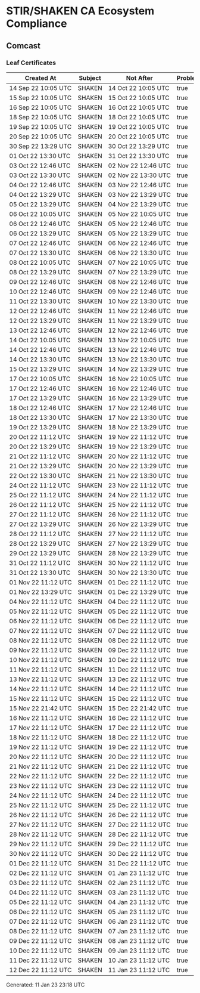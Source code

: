 # STIR/SHAKEN CA Ecosystem Compliance

## Comcast

### Leaf Certificates

| Created At | Subject | Not After | Problems | Link |
|------------|---------|-----------|----------|------|
| 14&#160;Sep&#160;22&#160;10:05&#160;UTC | SHAKEN | 14&#160;Oct&#160;22&#160;10:05&#160;UTC | true | [view](../CERTS/98a718503b2d82f6f95d7e834f1979834e28235f98d8f559e770c5f86a4cb3b7/README.md) |
| 15&#160;Sep&#160;22&#160;10:05&#160;UTC | SHAKEN | 15&#160;Oct&#160;22&#160;10:05&#160;UTC | true | [view](../CERTS/08a9c24efe023220514027f72e0a99c5991493aa4fd3043816ed77b4a07b5010/README.md) |
| 16&#160;Sep&#160;22&#160;10:05&#160;UTC | SHAKEN | 16&#160;Oct&#160;22&#160;10:05&#160;UTC | true | [view](../CERTS/e9f5b631b68f9d2839cfe8a89ef4aeba492a1efe4e9f2abc77b405c8d6df4e39/README.md) |
| 18&#160;Sep&#160;22&#160;10:05&#160;UTC | SHAKEN | 18&#160;Oct&#160;22&#160;10:05&#160;UTC | true | [view](../CERTS/bde5fca6013d699778678a5b45224bc4fb919062719004ff020e1d74c68b779b/README.md) |
| 19&#160;Sep&#160;22&#160;10:05&#160;UTC | SHAKEN | 19&#160;Oct&#160;22&#160;10:05&#160;UTC | true | [view](../CERTS/3878fb0aae5333feb57cb1d3e0639c1370b9fc3fcb2bf6e5926925bc49362c28/README.md) |
| 20&#160;Sep&#160;22&#160;10:05&#160;UTC | SHAKEN | 20&#160;Oct&#160;22&#160;10:05&#160;UTC | true | [view](../CERTS/f35c1b62b4eb1935c5571ee73dc719218ad964ca6926be9f060329ba50b33ae4/README.md) |
| 30&#160;Sep&#160;22&#160;13:29&#160;UTC | SHAKEN | 30&#160;Oct&#160;22&#160;13:29&#160;UTC | true | [view](../CERTS/a75cbb34b54e1a4f205328fa121ed44390f34db58d9126839ac8b2907195ffa8/README.md) |
| 01&#160;Oct&#160;22&#160;13:30&#160;UTC | SHAKEN | 31&#160;Oct&#160;22&#160;13:30&#160;UTC | true | [view](../CERTS/737dfec54a4a981f7878bc77c1548050c487f394a7931a12544e9ed6c763fd63/README.md) |
| 03&#160;Oct&#160;22&#160;12:46&#160;UTC | SHAKEN | 02&#160;Nov&#160;22&#160;12:46&#160;UTC | true | [view](../CERTS/9b84ff01654b1cf058183bb4b6e59c4386ccdcf42a76f30b928d03e56885c60e/README.md) |
| 03&#160;Oct&#160;22&#160;13:30&#160;UTC | SHAKEN | 02&#160;Nov&#160;22&#160;13:30&#160;UTC | true | [view](../CERTS/b32610a8f4d82dd129804a085606ff475223a3f40cbf36d3e4620a8882befdb8/README.md) |
| 04&#160;Oct&#160;22&#160;12:46&#160;UTC | SHAKEN | 03&#160;Nov&#160;22&#160;12:46&#160;UTC | true | [view](../CERTS/baf4d6d5e2605e4bd43f049b12d1dc66a533ce0d58a07001734d835f633e3602/README.md) |
| 04&#160;Oct&#160;22&#160;13:29&#160;UTC | SHAKEN | 03&#160;Nov&#160;22&#160;13:29&#160;UTC | true | [view](../CERTS/e12cde948a53eda9a8c6820b3777c71e1b99c3712d80d36bd7f3fd312f76b341/README.md) |
| 05&#160;Oct&#160;22&#160;13:29&#160;UTC | SHAKEN | 04&#160;Nov&#160;22&#160;13:29&#160;UTC | true | [view](../CERTS/7fda3ccce7ec708448edc8f96c95b90bc375152feea1c026234beefc37e81999/README.md) |
| 06&#160;Oct&#160;22&#160;10:05&#160;UTC | SHAKEN | 05&#160;Nov&#160;22&#160;10:05&#160;UTC | true | [view](../CERTS/5c9719585c750cd739181b59450db89581791c376bbfc680ef2ae8fa293d75b6/README.md) |
| 06&#160;Oct&#160;22&#160;12:46&#160;UTC | SHAKEN | 05&#160;Nov&#160;22&#160;12:46&#160;UTC | true | [view](../CERTS/c90c48389bbe12c02325baedc377a16cad73a248cb694897540a40e02b878bc0/README.md) |
| 06&#160;Oct&#160;22&#160;13:29&#160;UTC | SHAKEN | 05&#160;Nov&#160;22&#160;13:29&#160;UTC | true | [view](../CERTS/6073c26c2c63fa39c8e02de6010827d8bd5509e6f110a6218841a19e813e86d5/README.md) |
| 07&#160;Oct&#160;22&#160;12:46&#160;UTC | SHAKEN | 06&#160;Nov&#160;22&#160;12:46&#160;UTC | true | [view](../CERTS/b96dae77063316253cbb42805030185deff677108a05e39b2405255316978fd8/README.md) |
| 07&#160;Oct&#160;22&#160;13:30&#160;UTC | SHAKEN | 06&#160;Nov&#160;22&#160;13:30&#160;UTC | true | [view](../CERTS/e7aad6234dba0ba07582d87288a9444c111ae6ad4451ea85dc26c966d307c02e/README.md) |
| 08&#160;Oct&#160;22&#160;10:05&#160;UTC | SHAKEN | 07&#160;Nov&#160;22&#160;10:05&#160;UTC | true | [view](../CERTS/cea5d6f242a1a4ba4b6cb6508c37e90bca07ab8c9296345cac84052670b45b79/README.md) |
| 08&#160;Oct&#160;22&#160;13:29&#160;UTC | SHAKEN | 07&#160;Nov&#160;22&#160;13:29&#160;UTC | true | [view](../CERTS/b08ca401227d50e851c405102296f6f2476c3583f0e622e94536011f74d5f23d/README.md) |
| 09&#160;Oct&#160;22&#160;12:46&#160;UTC | SHAKEN | 08&#160;Nov&#160;22&#160;12:46&#160;UTC | true | [view](../CERTS/ecadce07ce7ec53f7d525daa5f6379dd1ad5b2605ae82e533a13b1f0c3dba5db/README.md) |
| 10&#160;Oct&#160;22&#160;12:46&#160;UTC | SHAKEN | 09&#160;Nov&#160;22&#160;12:46&#160;UTC | true | [view](../CERTS/2750a59b74cbb4082d06dc5c8a297b7a211f318bef6a3f79a5cb194e8f5547fe/README.md) |
| 11&#160;Oct&#160;22&#160;13:30&#160;UTC | SHAKEN | 10&#160;Nov&#160;22&#160;13:30&#160;UTC | true | [view](../CERTS/b0c45f73954a4e38e300e41c38ce976628c64c2388298b5fdd227bc3d1e0e32e/README.md) |
| 12&#160;Oct&#160;22&#160;12:46&#160;UTC | SHAKEN | 11&#160;Nov&#160;22&#160;12:46&#160;UTC | true | [view](../CERTS/566e9572a4ea7da8554e2e98ef13e3ec5e4cf13d4d58fe14de464e57e470b352/README.md) |
| 12&#160;Oct&#160;22&#160;13:29&#160;UTC | SHAKEN | 11&#160;Nov&#160;22&#160;13:29&#160;UTC | true | [view](../CERTS/953e14280d248a2cfd95a650e81ed9094d23f05f5b410e01f66eb7377cdafded/README.md) |
| 13&#160;Oct&#160;22&#160;12:46&#160;UTC | SHAKEN | 12&#160;Nov&#160;22&#160;12:46&#160;UTC | true | [view](../CERTS/d355843a5156aa30667defed29052b11c79b3acc85123c6938d0475f3827826d/README.md) |
| 14&#160;Oct&#160;22&#160;10:05&#160;UTC | SHAKEN | 13&#160;Nov&#160;22&#160;10:05&#160;UTC | true | [view](../CERTS/5078ad95faed5786174370b1cddba8b278ff75faebecbe014ba3c5f81e49a03c/README.md) |
| 14&#160;Oct&#160;22&#160;12:46&#160;UTC | SHAKEN | 13&#160;Nov&#160;22&#160;12:46&#160;UTC | true | [view](../CERTS/0d091abfa7776698a16efd051c855907fae95fea780154634f1b988fce868b56/README.md) |
| 14&#160;Oct&#160;22&#160;13:30&#160;UTC | SHAKEN | 13&#160;Nov&#160;22&#160;13:30&#160;UTC | true | [view](../CERTS/229186c59640158d1f281af3617371c072f0663799dabb05a8e4d577b11fb83e/README.md) |
| 15&#160;Oct&#160;22&#160;13:29&#160;UTC | SHAKEN | 14&#160;Nov&#160;22&#160;13:29&#160;UTC | true | [view](../CERTS/b017ee25cc6232cd9591bc6df0cedbe2b95465b8123f651f7b23e71bba10d6f8/README.md) |
| 17&#160;Oct&#160;22&#160;10:05&#160;UTC | SHAKEN | 16&#160;Nov&#160;22&#160;10:05&#160;UTC | true | [view](../CERTS/f98af32ca082d74e5675ad0b61d5291332e78ac4d87b0968a41dd13e707d2493/README.md) |
| 17&#160;Oct&#160;22&#160;12:46&#160;UTC | SHAKEN | 16&#160;Nov&#160;22&#160;12:46&#160;UTC | true | [view](../CERTS/107165d254b42351095a42289be894289212c27f44c959eed5bfb209c91de6d0/README.md) |
| 17&#160;Oct&#160;22&#160;13:29&#160;UTC | SHAKEN | 16&#160;Nov&#160;22&#160;13:29&#160;UTC | true | [view](../CERTS/f43c128e22aaa4c560e4ecc67309f7e6c0aef21f62c76faa9d648109f572378c/README.md) |
| 18&#160;Oct&#160;22&#160;12:46&#160;UTC | SHAKEN | 17&#160;Nov&#160;22&#160;12:46&#160;UTC | true | [view](../CERTS/b28bbfa48eeb7401282c0af83ad52bf3214c96f77e791ee9d3c02a53ea25cc02/README.md) |
| 18&#160;Oct&#160;22&#160;13:30&#160;UTC | SHAKEN | 17&#160;Nov&#160;22&#160;13:30&#160;UTC | true | [view](../CERTS/fac21dba03b7a0483042818a126b8dc22298b595e36252e3ece22596f707de47/README.md) |
| 19&#160;Oct&#160;22&#160;13:29&#160;UTC | SHAKEN | 18&#160;Nov&#160;22&#160;13:29&#160;UTC | true | [view](../CERTS/735539bc495f743e25fea39ecef9566c17bedaf976cf0057d2bb3569ab448d02/README.md) |
| 20&#160;Oct&#160;22&#160;11:12&#160;UTC | SHAKEN | 19&#160;Nov&#160;22&#160;11:12&#160;UTC | true | [view](../CERTS/e01c63f891eca98375b1583ba29104c72618fbe3109cd7b558c37529af2cb29e/README.md) |
| 20&#160;Oct&#160;22&#160;13:29&#160;UTC | SHAKEN | 19&#160;Nov&#160;22&#160;13:29&#160;UTC | true | [view](../CERTS/56ac7c9635383e869ee9b816df361d00c4f17afe60188f234cc1e2906a913781/README.md) |
| 21&#160;Oct&#160;22&#160;11:12&#160;UTC | SHAKEN | 20&#160;Nov&#160;22&#160;11:12&#160;UTC | true | [view](../CERTS/8fb4a8e814f1c87cf2456b1ecf1e5ce491a5eb399b2d37de0d1a34b4ddb637db/README.md) |
| 21&#160;Oct&#160;22&#160;13:29&#160;UTC | SHAKEN | 20&#160;Nov&#160;22&#160;13:29&#160;UTC | true | [view](../CERTS/fc473a65f1226915a1bddec7b99fa1e53f0e1acc2f4e10106b07b18fc0054b4d/README.md) |
| 22&#160;Oct&#160;22&#160;13:30&#160;UTC | SHAKEN | 21&#160;Nov&#160;22&#160;13:30&#160;UTC | true | [view](../CERTS/8b259dd4c8adee7126f6d77d613a73d8e123a155ea3455a9531f86ef8572aa0e/README.md) |
| 24&#160;Oct&#160;22&#160;11:12&#160;UTC | SHAKEN | 23&#160;Nov&#160;22&#160;11:12&#160;UTC | true | [view](../CERTS/7dd1ed0b11d7d96b811a11562effd14cedc04552b643303507df78f89983e24c/README.md) |
| 25&#160;Oct&#160;22&#160;11:12&#160;UTC | SHAKEN | 24&#160;Nov&#160;22&#160;11:12&#160;UTC | true | [view](../CERTS/5eaa41cb4d2988f9518bc9d580a9c548dd41a6d7e12ba89c919fc302ca3ebaa4/README.md) |
| 26&#160;Oct&#160;22&#160;11:12&#160;UTC | SHAKEN | 25&#160;Nov&#160;22&#160;11:12&#160;UTC | true | [view](../CERTS/753a9492590251d2621c7d0ca1debbbb708d93027dca45ea69f3dfa251819eda/README.md) |
| 27&#160;Oct&#160;22&#160;11:12&#160;UTC | SHAKEN | 26&#160;Nov&#160;22&#160;11:12&#160;UTC | true | [view](../CERTS/4359cd2f3d758f495356d11669974761f5671c7512a2278340d0927a0a390fb4/README.md) |
| 27&#160;Oct&#160;22&#160;13:29&#160;UTC | SHAKEN | 26&#160;Nov&#160;22&#160;13:29&#160;UTC | true | [view](../CERTS/7fb833a2e3672fc5bcabcf05829f5d5336abba7e88577ad444e5179dd2df5ebb/README.md) |
| 28&#160;Oct&#160;22&#160;11:12&#160;UTC | SHAKEN | 27&#160;Nov&#160;22&#160;11:12&#160;UTC | true | [view](../CERTS/67a979476b3e4fb995be4075053f9a805b3df4b18dc09f532c2c239b3dadc13d/README.md) |
| 28&#160;Oct&#160;22&#160;13:29&#160;UTC | SHAKEN | 27&#160;Nov&#160;22&#160;13:29&#160;UTC | true | [view](../CERTS/748774b40fe43fdc9b29363b0bdf107884b3447e2110f8429cc6b893993c1bd2/README.md) |
| 29&#160;Oct&#160;22&#160;13:29&#160;UTC | SHAKEN | 28&#160;Nov&#160;22&#160;13:29&#160;UTC | true | [view](../CERTS/af6785002cd605e314824b90e6e06e3e39bb849078865200001a86382c0dd370/README.md) |
| 31&#160;Oct&#160;22&#160;11:12&#160;UTC | SHAKEN | 30&#160;Nov&#160;22&#160;11:12&#160;UTC | true | [view](../CERTS/cf1f5b80441df2551cfa967ecd684687eb9ea9dd5ce30a4035c8646cdb966c59/README.md) |
| 31&#160;Oct&#160;22&#160;13:30&#160;UTC | SHAKEN | 30&#160;Nov&#160;22&#160;13:30&#160;UTC | true | [view](../CERTS/3d44d0a8d9179445f0ac646cceb3f6a3566f63e2bed4ec08b58a017b063fa36d/README.md) |
| 01&#160;Nov&#160;22&#160;11:12&#160;UTC | SHAKEN | 01&#160;Dec&#160;22&#160;11:12&#160;UTC | true | [view](../CERTS/672077a75a58fb6c5d6bb8f067812b721dbad767c682832c2fa646e43ffd36b6/README.md) |
| 01&#160;Nov&#160;22&#160;13:29&#160;UTC | SHAKEN | 01&#160;Dec&#160;22&#160;13:29&#160;UTC | true | [view](../CERTS/a47b02b168a680b892b4ce263af30b19632ac8b8d62b1ef29c055c6f20f4ed01/README.md) |
| 04&#160;Nov&#160;22&#160;11:12&#160;UTC | SHAKEN | 04&#160;Dec&#160;22&#160;11:12&#160;UTC | true | [view](../CERTS/e548f5c32d7bc30c138b95a4f6c1d833f72a348cccedfbc93e51c6016ca40c66/README.md) |
| 05&#160;Nov&#160;22&#160;11:12&#160;UTC | SHAKEN | 05&#160;Dec&#160;22&#160;11:12&#160;UTC | true | [view](../CERTS/fc76258aa402845efe5fc520c3423ae08c34da4b35581008f74b69944989e863/README.md) |
| 06&#160;Nov&#160;22&#160;11:12&#160;UTC | SHAKEN | 06&#160;Dec&#160;22&#160;11:12&#160;UTC | true | [view](../CERTS/65428888f38cc12f0b7f665b53fedbfe1d34e6514267677e776403f7e1a19723/README.md) |
| 07&#160;Nov&#160;22&#160;11:12&#160;UTC | SHAKEN | 07&#160;Dec&#160;22&#160;11:12&#160;UTC | true | [view](../CERTS/cdb68bffe8949ee6681bfe003d1674b4f3b3b41733fd460cadfa147063691083/README.md) |
| 08&#160;Nov&#160;22&#160;11:12&#160;UTC | SHAKEN | 08&#160;Dec&#160;22&#160;11:12&#160;UTC | true | [view](../CERTS/3e9171d58db76444586aeb4cc519fe853c088f7b473cb9aeb5daa24ba63dcbbd/README.md) |
| 09&#160;Nov&#160;22&#160;11:12&#160;UTC | SHAKEN | 09&#160;Dec&#160;22&#160;11:12&#160;UTC | true | [view](../CERTS/9d1362a16150ed27893d2fee57985d5e1a26cd49d88afa28467cdba9f2a630e6/README.md) |
| 10&#160;Nov&#160;22&#160;11:12&#160;UTC | SHAKEN | 10&#160;Dec&#160;22&#160;11:12&#160;UTC | true | [view](../CERTS/ca52606f16d25ae30baaf64ad5fe45985f479ccc9edaf41447212c1ae7f10798/README.md) |
| 11&#160;Nov&#160;22&#160;11:12&#160;UTC | SHAKEN | 11&#160;Dec&#160;22&#160;11:12&#160;UTC | true | [view](../CERTS/8f4edf7b390186bcef76eb1ed3fd648bf478ab8e2bed96d7fdc7a0b7bbe83524/README.md) |
| 13&#160;Nov&#160;22&#160;11:12&#160;UTC | SHAKEN | 13&#160;Dec&#160;22&#160;11:12&#160;UTC | true | [view](../CERTS/74f040438a5061043205b98f00a22ee2c2814ff85ef2d5ab7e7ae1aaf8ca3ebb/README.md) |
| 14&#160;Nov&#160;22&#160;11:12&#160;UTC | SHAKEN | 14&#160;Dec&#160;22&#160;11:12&#160;UTC | true | [view](../CERTS/2c2824b8daf6fbde4b27b9266f7b890421ae246c6ec7638e665ea8509b534931/README.md) |
| 15&#160;Nov&#160;22&#160;11:12&#160;UTC | SHAKEN | 15&#160;Dec&#160;22&#160;11:12&#160;UTC | true | [view](../CERTS/222bd4b1b8e20bc0713597bc3a2f615a03799176423a62b5484202404d2f1c5f/README.md) |
| 15&#160;Nov&#160;22&#160;21:42&#160;UTC | SHAKEN | 15&#160;Dec&#160;22&#160;21:42&#160;UTC | true | [view](../CERTS/2ecfec86f125af457101adfb389f06977c207b1a0ed599423962b2b56c155c32/README.md) |
| 16&#160;Nov&#160;22&#160;11:12&#160;UTC | SHAKEN | 16&#160;Dec&#160;22&#160;11:12&#160;UTC | true | [view](../CERTS/d7f89ec7a89359811ba51ea7e5f485468bf5cfa9d4f2d1dbec91acc8eba913f9/README.md) |
| 17&#160;Nov&#160;22&#160;11:12&#160;UTC | SHAKEN | 17&#160;Dec&#160;22&#160;11:12&#160;UTC | true | [view](../CERTS/3f701bbc82532d6d519e377113baf63e7f1509a0bc063d93f8a41d0c2a874819/README.md) |
| 18&#160;Nov&#160;22&#160;11:12&#160;UTC | SHAKEN | 18&#160;Dec&#160;22&#160;11:12&#160;UTC | true | [view](../CERTS/941bbea2a5f8141a04f09050a1c0970ac42aaf4dff931b73154972159d6bbdd7/README.md) |
| 19&#160;Nov&#160;22&#160;11:12&#160;UTC | SHAKEN | 19&#160;Dec&#160;22&#160;11:12&#160;UTC | true | [view](../CERTS/672738adfd2648702ffb5f1a5e024ceeabc6468a2c7978be7e14f3d39652d289/README.md) |
| 20&#160;Nov&#160;22&#160;11:12&#160;UTC | SHAKEN | 20&#160;Dec&#160;22&#160;11:12&#160;UTC | true | [view](../CERTS/e77e6751fe93bb57ee66f175493ac702d872365ac83245add394068a3fd5e56b/README.md) |
| 21&#160;Nov&#160;22&#160;11:12&#160;UTC | SHAKEN | 21&#160;Dec&#160;22&#160;11:12&#160;UTC | true | [view](../CERTS/0d7c61872461c62b6488c0986012e3fbe60af386df382246bb9643a9f88c03b6/README.md) |
| 22&#160;Nov&#160;22&#160;11:12&#160;UTC | SHAKEN | 22&#160;Dec&#160;22&#160;11:12&#160;UTC | true | [view](../CERTS/2f6ca39ec95f8261d33d6b4b3d924f40cdfd1345433f10c2a31a83d5458770e4/README.md) |
| 23&#160;Nov&#160;22&#160;11:12&#160;UTC | SHAKEN | 23&#160;Dec&#160;22&#160;11:12&#160;UTC | true | [view](../CERTS/602c9fd6bfc4231002ae884534c56987b8dd66a7afa504670a7631d19b7a07d9/README.md) |
| 24&#160;Nov&#160;22&#160;11:12&#160;UTC | SHAKEN | 24&#160;Dec&#160;22&#160;11:12&#160;UTC | true | [view](../CERTS/10bd31097a4a104040283ce19cfb771db731bdcd5fa3ba614bc0633740fe49c8/README.md) |
| 25&#160;Nov&#160;22&#160;11:12&#160;UTC | SHAKEN | 25&#160;Dec&#160;22&#160;11:12&#160;UTC | true | [view](../CERTS/04238255c6ec89f4694bf0d49d10cfb3b802201c79f87527bb0f9f6112cb35c9/README.md) |
| 26&#160;Nov&#160;22&#160;11:12&#160;UTC | SHAKEN | 26&#160;Dec&#160;22&#160;11:12&#160;UTC | true | [view](../CERTS/122bd732a52eafd21e1a328ed7d94c7dabbe164a3f5c60e62fef8f9e85b5653c/README.md) |
| 27&#160;Nov&#160;22&#160;11:12&#160;UTC | SHAKEN | 27&#160;Dec&#160;22&#160;11:12&#160;UTC | true | [view](../CERTS/786b58767652fc5f159d5cc86fc0671426ce45ae8197663c6e369ea9e725129e/README.md) |
| 28&#160;Nov&#160;22&#160;11:12&#160;UTC | SHAKEN | 28&#160;Dec&#160;22&#160;11:12&#160;UTC | true | [view](../CERTS/c0715f592e3969eda8bd6311cf412a73173fa9577e2f281c8f161cbbc42ed89f/README.md) |
| 29&#160;Nov&#160;22&#160;11:12&#160;UTC | SHAKEN | 29&#160;Dec&#160;22&#160;11:12&#160;UTC | true | [view](../CERTS/f3459e563ad32fa87fe02780f443052ecacc98eabb64a0eeebbf262520bb2d48/README.md) |
| 30&#160;Nov&#160;22&#160;11:12&#160;UTC | SHAKEN | 30&#160;Dec&#160;22&#160;11:12&#160;UTC | true | [view](../CERTS/e95f56923916116222f2ab632926f0eac16b07e6467b9645b45b991202dd27b2/README.md) |
| 01&#160;Dec&#160;22&#160;11:12&#160;UTC | SHAKEN | 31&#160;Dec&#160;22&#160;11:12&#160;UTC | true | [view](../CERTS/9ef51637cc35b6d4be35e42512e64ba62ceaa58b697a5fbc06efba175ed59850/README.md) |
| 02&#160;Dec&#160;22&#160;11:12&#160;UTC | SHAKEN | 01&#160;Jan&#160;23&#160;11:12&#160;UTC | true | [view](../CERTS/b155c82bd48c21b60c160c029a6c909174b5df5120357d08f705c332666161fb/README.md) |
| 03&#160;Dec&#160;22&#160;11:12&#160;UTC | SHAKEN | 02&#160;Jan&#160;23&#160;11:12&#160;UTC | true | [view](../CERTS/b95c628e753c0ab8d54f1accab09a8137df508a9971f625fbb9b42560c54eed1/README.md) |
| 04&#160;Dec&#160;22&#160;11:12&#160;UTC | SHAKEN | 03&#160;Jan&#160;23&#160;11:12&#160;UTC | true | [view](../CERTS/97d09760d32e3cfb7bdebe613a3b639a7c5972ac35b4470b7fb7c976d153ce06/README.md) |
| 05&#160;Dec&#160;22&#160;11:12&#160;UTC | SHAKEN | 04&#160;Jan&#160;23&#160;11:12&#160;UTC | true | [view](../CERTS/6eddf1a1e5f885515b2aff4dac7178318debd013b0b485bc099a1533609d3b78/README.md) |
| 06&#160;Dec&#160;22&#160;11:12&#160;UTC | SHAKEN | 05&#160;Jan&#160;23&#160;11:12&#160;UTC | true | [view](../CERTS/401790e35121f99ce136ce4238200ecd4dfe857119d66df6bb456f11cae44dc1/README.md) |
| 07&#160;Dec&#160;22&#160;11:12&#160;UTC | SHAKEN | 06&#160;Jan&#160;23&#160;11:12&#160;UTC | true | [view](../CERTS/bdb7cc90224a4e9799e9bedc069143a350d0c121f56257b1409922ed459d3621/README.md) |
| 08&#160;Dec&#160;22&#160;11:12&#160;UTC | SHAKEN | 07&#160;Jan&#160;23&#160;11:12&#160;UTC | true | [view](../CERTS/3de3c4421313045688015c5308f738e47f86c82bddf9a0b4accbfd1cb2bcc906/README.md) |
| 09&#160;Dec&#160;22&#160;11:12&#160;UTC | SHAKEN | 08&#160;Jan&#160;23&#160;11:12&#160;UTC | true | [view](../CERTS/1cf570715ba60f235d7a6798e5bc2bbc9b5f58b7002340f7023ccebff059a18e/README.md) |
| 10&#160;Dec&#160;22&#160;11:12&#160;UTC | SHAKEN | 09&#160;Jan&#160;23&#160;11:12&#160;UTC | true | [view](../CERTS/2b0a5313339250c627ddafb16f10c4b179ab78b410d4fe99a38b0b7ab91890e2/README.md) |
| 11&#160;Dec&#160;22&#160;11:12&#160;UTC | SHAKEN | 10&#160;Jan&#160;23&#160;11:12&#160;UTC | true | [view](../CERTS/9fa74ea058b9b342ec1315971e14c65318f78809646e9a20255d2f341be663bc/README.md) |
| 12&#160;Dec&#160;22&#160;11:12&#160;UTC | SHAKEN | 11&#160;Jan&#160;23&#160;11:12&#160;UTC | true | [view](../CERTS/21cd33927b518f32fdd147e5259908ea887f1a69eeececb5c3c8a2ff36fca184/README.md) |


Generated: 11 Jan 23 23:18 UTC